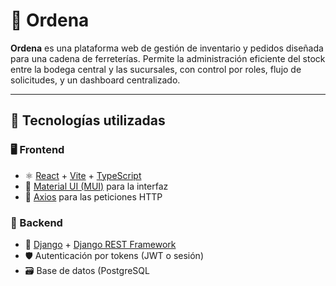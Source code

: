 # 🧾 Ordena

**Ordena** es una plataforma web de gestión de inventario y pedidos diseñada para una cadena de ferreterías. Permite la administración eficiente del stock entre la bodega central y las sucursales, con control por roles, flujo de solicitudes, y un dashboard centralizado.

---

## 🚀 Tecnologías utilizadas

### 🖥️ Frontend
- ⚛️ [React](https://reactjs.org/) + [Vite](https://vitejs.dev/) + [TypeScript](https://www.typescriptlang.org/)
- 🎨 [Material UI (MUI)](https://mui.com/) para la interfaz
- 🔁 [Axios](https://axios-http.com/) para las peticiones HTTP

### 🔧 Backend
- 🐍 [Django](https://www.djangoproject.com/) + [Django REST Framework](https://www.django-rest-framework.org/)
- 🛡️ Autenticación por tokens (JWT o sesión)
- 🗃️ Base de datos (PostgreSQL
